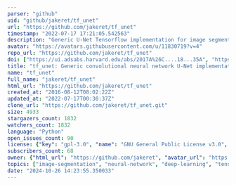 ```yaml
---
parser: "github"
uid: "github/jakeret/tf_unet"
url: "https://github.com/jakeret/tf_unet"
timestamp: "2022-07-17 17:21:05.542563"
description: "Generic U-Net Tensorflow implementation for image segmentation"
avatar: "https://avatars.githubusercontent.com/u/11830719?v=4"
repo_url: "https://github.com/jakeret/tf_unet"
doi: ["https://ui.adsabs.harvard.edu/abs/2017A%26C....18...35A", "https://ui.adsabs.harvard.edu/abs/2016ascl.soft11002A/abstract"]
title: "tf_unet: Generic convolutional neural network U-Net implementation in Tensorflow"
name: "tf_unet"
full_name: "jakeret/tf_unet"
html_url: "https://github.com/jakeret/tf_unet"
created_at: "2016-08-12T08:02:22Z"
updated_at: "2022-07-17T00:30:37Z"
clone_url: "https://github.com/jakeret/tf_unet.git"
size: 4933
stargazers_count: 1832
watchers_count: 1832
language: "Python"
open_issues_count: 90
license: {"key": "gpl-3.0", "name": "GNU General Public License v3.0", "spdx_id": "GPL-3.0", "url": "https://api.github.com/licenses/gpl-3.0", "node_id": "MDc6TGljZW5zZTk="}
subscribers_count: 68
owner: {"html_url": "https://github.com/jakeret", "avatar_url": "https://avatars.githubusercontent.com/u/11830719?v=4", "login": "jakeret", "type": "User"}
topics: ["image-segmentation", "neural-network", "deep-learning", "tensorflow"]
date: "2024-10-26 14:23:55.350033"
---
```

